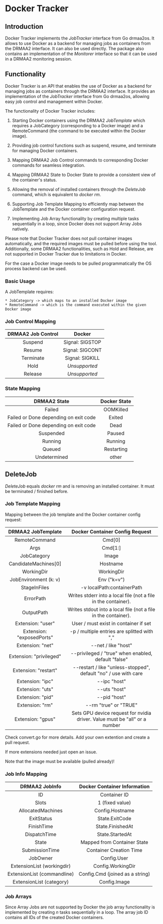 # Docker Tracker

## Introduction

Docker Tracker implements the _JobTracker_ interface from Go drmaa2os.
It allows to use Docker as a backend for managing jobs as containers
from the DRMAA2 interface. It can also be used directly. The package
also contains an implementation of the _Monitorer_ interface so that
it can be used in a DRMAA2 monitoring session.

## Functionality

Docker Tracker is an API that enables the use of Docker as a backend for managing jobs as containers through the DRMAA2 interface. It provides an implementation of the _JobTracker_ interface from Go drmaa2os, allowing easy job control and management within Docker.

The functionality of Docker Tracker includes:

1. Starting Docker containers using the DRMAA2 _JobTemplate_ which requires a JobCategory (corresponding to a Docker image) and a RemoteCommand (the command to be executed within the Docker image).

2. Providing job control functions such as suspend, resume, and terminate for managing Docker containers.

3. Mapping DRMAA2 Job Control commands to corresponding Docker commands for seamless integration.

4. Mapping DRMAA2 State to Docker State to provide a consistent view of the container's status.

5. Allowing the removal of installed containers through the _DeleteJob_ command, which is equivalent to _docker rm_.

6. Supporting Job Template Mapping to efficiently map between the JobTemplate and the Docker container configuration request.

7. Implementing Job Array functionality by creating multiple tasks sequentially in a loop, since Docker does not support Array Jobs natively.

Please note that Docker Tracker does not pull container images automatically, and the required images must be pulled before using the tool. Additionally, some DRMAA2 functionalities, such as Hold and Release, are not supported in Docker Tracker due to limitations in Docker.

For the case a Docker image needs to be pulled programmatically the OS process backend can be used.

### Basic Usage

A JobTemplate requires:

    * JobCategory -> which maps to an installed Docker image
    * RemoteCommand -> which is the command executed within the given Docker image

### Job Control Mapping

| DRMAA2 Job Control | Docker          |
| :-----------------:|:---------------:|
| Suspend            | Signal: SIGSTOP |
| Resume             | Signal: SIGCONT |
| Terminate          | Signal: SIGKILL |
| Hold               | _Unsupported_   |
| Release            | _Unsupported_   |

### State Mapping

| DRMAA2 State                          | Docker State  |
| :------------------------------------:|:-------------:|
| Failed                                | OOMKilled     |
| Failed or Done depending on exit code | Exited        |
| Failed or Done depending on exit code | Dead          |
| Suspended                             | Paused        |
| Running                               | Running       |
| Queued                                | Restarting    |
| Undetermined                          | other         |

## DeleteJob

_DeleteJob_ equals _docker rm_ and is removing an installed container. It must be terminated / finished before.

### Job Template Mapping

Mapping between the job template and the Docker container config request:

| DRMAA2 JobTemplate   | Docker Container Config Request |
| :-------------------:|:-------------------------------:|
| RemoteCommand        | Cmd[0]                          |
| Args                 | Cmd[1:]                         |
| JobCategory          | Image                           |
| CandidateMachines[0] | Hostname                        |
| WorkingDir           | WorkingDir                      |
| JobEnvironment (k: v)| Env ("k=v")                     |
| StageInFiles         | -v localPath:containerPath      |
| ErrorPath            | Writes stderr into a local file (not a file in the container). |
| OutputPath           | Writes stdout into a local file (not a file in the container). |
| Extension: "user"    | User / must exist in container if set |
| Extension: "exposedPorts" | -p / multiple entries are splitted with "," |
| Extension: "net" | --net  / like "host" |
| Extension: "privileged" | --privileged  / "true"  when enabled, default "false"|
| Extension: "restart" | --restart  / like "unless-stopped", default "no" / use with care|
| Extension: "ipc" | --ipc "host" |
| Extension: "uts" | --uts "host" |
| Extension: "pid" | --pid "host" |
| Extension: "rm" | --rm  "true" or "TRUE"|
| Extension: "gpus" | Sets GPU device request for nvidia driver. Value must be "all" or a number |

Check convert.go for more details. Add your own extention and create a pull request.

If more extensions needed just open an issue.

Note that the image must be available (pulled already)!

### Job Info Mapping

| DRMAA2 JobInfo          | Docker Container Information        |
|:-----------------------:|:-----------------------------------:|
| ID                      | Container ID                        |
| Slots                   | 1 (fixed value)                     |
| AllocatedMachines       | Config.Hostname                     |
| ExitStatus              | State.ExitCode                      |
| FinishTime              | State.FinishedAt                    |
| DispatchTime            | State.StartedAt                     |
| State                   | Mapped from Container State         |
| SubmissionTime          | Container Creation Time             |
| JobOwner                | Config.User                         |
| ExtensionList (workingdir) | Config.WorkingDir                 |
| ExtensionList (commandline) | Config.Cmd (joined as a string)   |
| ExtensionList (category) | Config.Image                      |

### Job Arrays

Since Array Jobs are not supported by Docker the job array functionality is implemented
by creating _n_ tasks sequentially in a loop. The array job ID contains all IDs of the
created Docker containers.
